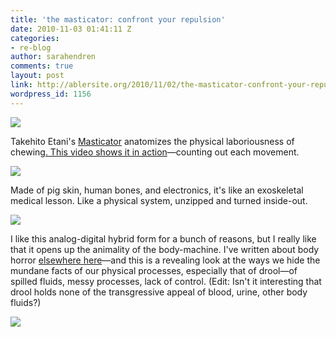 ```yaml
---
title: 'the masticator: confront your repulsion'
date: 2010-11-03 01:41:11 Z
categories:
- re-blog
author: sarahendren
comments: true
layout: post
link: http://ablersite.org/2010/11/02/the-masticator-confront-your-repulsion/
wordpress_id: 1156
---
```


[![](http://ablersite.files.wordpress.com/2010/11/triptic3x2.jpg)](http://ablersite.files.wordpress.com/2010/11/triptic3x2.jpg)

Takehito Etani's [Masticator](http://www.takehitoetani.com/masticator.html) anatomizes the physical laboriousness of chewing[. This video shows it in action](http://www.takehitoetani.com/masti/masti_demo_web.mov)—counting out each movement.

[![](http://ablersite.files.wordpress.com/2010/11/m1.jpg)](http://ablersite.files.wordpress.com/2010/11/m1.jpg)

Made of pig skin, human bones, and electronics, it's like an exoskeletal medical lesson. Like a physical system, unzipped and turned inside-out.

[![](http://ablersite.files.wordpress.com/2010/11/box.jpg)](http://ablersite.files.wordpress.com/2010/11/box.jpg)

I like this analog-digital hybrid form for a bunch of reasons, but I really like that it opens up the animality of the body-machine. I've written about body horror [elsewhere here](http://www.ablersite.org/2010/09/but-he-does-like-robo-cop/)—and this is a revealing look at the ways we hide the mundane facts of our physical processes, especially that of drool—of spilled fluids, messy processes, lack of control. (Edit: Isn't it interesting that drool holds none of the transgressive appeal of blood, urine, other body fluids?)

[![](http://ablersite.files.wordpress.com/2010/11/attack.jpg)](http://ablersite.files.wordpress.com/2010/11/attack.jpg)

